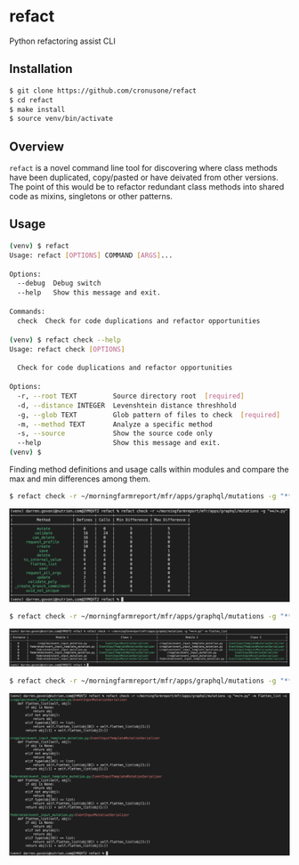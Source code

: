 # refact
Python refactoring assist CLI

## Installation
```bash
$ git clone https://github.com/cronusone/refact
$ cd refact
$ make install
$ source venv/bin/activate
```
## Overview
`refact` is a novel command line tool for discovering where class methods have been duplicated, copy/pasted or have deivated from other versions. The point of this would be to refactor redundant class methods into shared code as mixins, singletons or other patterns.

## Usage

```bash
(venv) $ refact
Usage: refact [OPTIONS] COMMAND [ARGS]...

Options:
  --debug  Debug switch
  --help   Show this message and exit.

Commands:
  check  Check for code duplications and refactor opportunities

(venv) $ refact check --help
Usage: refact check [OPTIONS]

  Check for code duplications and refactor opportunities

Options:
  -r, --root TEXT         Source directory root  [required]
  -d, --distance INTEGER  Levenshtein distance threshhold
  -g, --glob TEXT         Glob pattern of files to check  [required]
  -m, --method TEXT       Analyze a specific method
  -s, --source            Show the source code only
  --help                  Show this message and exit.
(venv) $ 

```



Finding method definitions and usage calls within modules and compare the max and min differences among them.

```bash
$ refact check -r ~/morningfarmreport/mfr/apps/graphql/mutations -g "**/*.py"
```
![alt text](./img/image1.png)

```bash
$ refact check -r ~/morningfarmreport/mfr/apps/graphql/mutations -g "**/*.py" -m flatten_list  
```
![alt text](./img/image2.png)

```bash
$ refact check -r ~/morningfarmreport/mfr/apps/graphql/mutations -g "**/*.py" -m flatten_list -s
```
![alt text](./img/image3.png)
